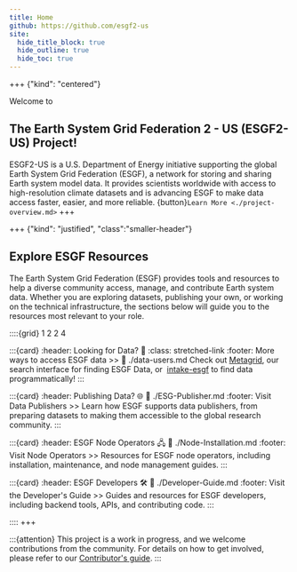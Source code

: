 ```yaml
---
title: Home
github: https://github.com/esgf2-us
site:
  hide_title_block: true
  hide_outline: true
  hide_toc: true
---
```


+++ {"kind": "centered"}

Welcome to

## The Earth System Grid Federation 2 - US (ESGF2-US) Project!

ESGF2-US is a U.S. Department of Energy initiative supporting the global Earth System Grid Federation (ESGF), a network for storing and sharing Earth system model data. It provides scientists worldwide with access to high-resolution climate datasets and is advancing ESGF to make data access faster, easier, and more reliable.
{button}`Learn More <./project-overview.md>`
+++

+++ {"kind": "justified", "class":"smaller-header"}

## Explore ESGF Resources

The Earth System Grid Federation (ESGF) provides tools and resources to help a diverse community access, manage, and contribute Earth system data. Whether you are exploring datasets, publishing your own, or working on the technical infrastructure, the sections below will guide you to the resources most relevant to your role.

::::{grid} 1 2 2 4

:::{card}
:header: Looking for Data? 🔎
:class: stretched-link
:footer: More ways to access ESGF data >>
:link: ./data-users.md
Check out&nbsp;[Metagrid](./metagrid-guide.md), our search interface for finding ESGF Data, or &nbsp;[intake-esgf](./Intake-ESGF.md) to find data programmatically!
:::

:::{card}
:header: Publishing Data? 🌐
:link: ./ESG-Publisher.md
:footer: Visit Data Publishers >>
Learn how ESGF supports data publishers, from preparing datasets to making them accessible to the global research community.
:::

:::{card}
:header: ESGF Node Operators 🖧
:link: ./Node-Installation.md
:footer: Visit Node Operators >>
Resources for ESGF node operators, including installation, maintenance, and node management guides.
:::

:::{card}
:header: ESGF Developers 🛠️
:link: ./Developer-Guide.md
:footer: Visit the Developer's Guide >>
Guides and resources for ESGF developers, including backend tools, APIs, and contributing code.
:::

<!-- Link to this available at ./data-users.md
:::{card}
:header: Want to learn by example? 💻
Explore ready-to-use analysis recipes and data access guides in our&nbsp;[ESGF Computational Cookbook](https://projectpythia.github.io/esgf-cookbook)
:::
-->

::::
+++

:::{attention}
This project is a work in progress, and we welcome contributions from the community. For details on how to get involved, please refer to our [Contributor's guide](./CONTRIBUTING.md).
:::
